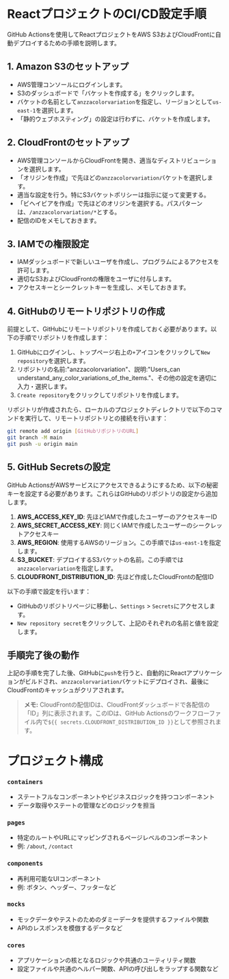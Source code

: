 # ReactプロジェクトのCI/CD設定手順

GitHub Actionsを使用してReactプロジェクトをAWS S3およびCloudFrontに自動デプロイするための手順を説明します。

## 1. **Amazon S3のセットアップ**

- AWS管理コンソールにログインします。
- S3のダッシュボードで「バケットを作成する」をクリックします。
- バケットの名前として`anzzacolorvariation`を指定し、リージョンとして`us-east-1`を選択します。
- 「静的ウェブホスティング」の設定は行わずに、バケットを作成します。

## 2. **CloudFrontのセットアップ**

- AWS管理コンソールからCloudFrontを開き、適当なディストリビューションを選択します。
- 「オリジンを作成」で先ほどの`anzzacolorvariation`バケットを選択します。
- 適当な設定を行う。特にS3バケットポリシーは指示に従って変更する。
- 「ビヘイビアを作成」で先ほどのオリジンを選択する。パスパターンは、`/anzzacolorvariation/*`とする。
- 配信のIDをメモしておきます。

## 3. **IAMでの権限設定**

- IAMダッシュボードで新しいユーザを作成し、プログラムによるアクセスを許可します。
- 適切なS3およびCloudFrontの権限をユーザに付与します。
- アクセスキーとシークレットキーを生成し、メモしておきます。

## 4. **GitHubのリモートリポジトリの作成**

前提として、GitHubにリモートリポジトリを作成しておく必要があります。以下の手順でリポジトリを作成します：

1. GitHubにログインし、トップページ右上の`+`アイコンをクリックして`New repository`を選択します。
2. リポジトリの名前:"anzzacolorvariation"、説明:"Users_can understand_any_color_variations_of_the_items."、その他の設定を適切に入力・選択します。
3. `Create repository`をクリックしてリポジトリを作成します。

リポジトリが作成されたら、ローカルのプロジェクトディレクトリで以下のコマンドを実行して、リモートリポジトリとの接続を行います：

```bash
git remote add origin [GitHubリポジトリのURL]
git branch -M main
git push -u origin main
```

## 5. **GitHub Secretsの設定**

GitHub ActionsがAWSサービスにアクセスできるようにするため、以下の秘密キーを設定する必要があります。これらはGitHubのリポジトリの設定から追加します。

1. **AWS_ACCESS_KEY_ID**: 先ほどIAMで作成したユーザーのアクセスキーID
2. **AWS_SECRET_ACCESS_KEY**: 同じくIAMで作成したユーザーのシークレットアクセスキー
3. **AWS_REGION**: 使用するAWSのリージョン。この手順では`us-east-1`を指定します。
4. **S3_BUCKET**: デプロイするS3バケットの名前。この手順では`anzzacolorvariation`を指定します。
5. **CLOUDFRONT_DISTRIBUTION_ID**: 先ほど作成したCloudFrontの配信ID

以下の手順で設定を行います：

- GitHubのリポジトリページに移動し、`Settings` > `Secrets`にアクセスします。
- `New repository secret`をクリックして、上記のそれぞれの名前と値を設定します。


## 手順完了後の動作

上記の手順を完了した後、GitHubに`push`を行うと、自動的にReactアプリケーションがビルドされ、`anzzacolorvariation`バケットにデプロイされ、最後にCloudFrontのキャッシュがクリアされます。

> **メモ:** CloudFrontの配信IDは、CloudFrontダッシュボードで各配信の「ID」列に表示されます。このIDは、GitHub Actionsのワークフローファイル内で`${{ secrets.CLOUDFRONT_DISTRIBUTION_ID }}`として参照されます。



# プロジェクト構成

### `containers`
- ステートフルなコンポーネントやビジネスロジックを持つコンポーネント
- データ取得やステートの管理などのロジックを担当

### `pages`
- 特定のルートやURLにマッピングされるページレベルのコンポーネント
- 例: `/about`, `/contact`

### `components`
- 再利用可能なUIコンポーネント
- 例: ボタン、ヘッダー、フッターなど

### `mocks`
- モックデータやテストのためのダミーデータを提供するファイルや関数
- APIのレスポンスを模倣するデータなど

### `cores`
- アプリケーションの核となるロジックや共通のユーティリティ関数
- 設定ファイルや共通のヘルパー関数、APIの呼び出しをラップする関数など


